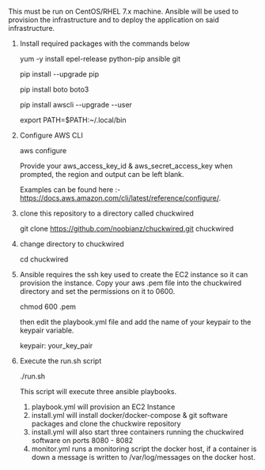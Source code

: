  This must be run on CentOS/RHEL 7.x machine.  Ansible will be used to provision the infrastructure and to deploy the
 application on said infrastructure.

 1. Install required packages with the commands below
 
    yum -y install epel-release python-pip ansible git
    
    pip install --upgrade pip
    
    pip install boto boto3
    
    pip install awscli --upgrade --user
    
    export PATH=$PATH:~/.local/bin
    
 
 2. Configure AWS CLI
 
    aws configure
 
    Provide your aws_access_key_id & aws_secret_access_key when prompted, the region and output can be left blank.
    
    Examples can be found here :-
    https://docs.aws.amazon.com/cli/latest/reference/configure/.   
    

 3. clone this repository to a directory called chuckwired
 
    git clone https://github.com/noobianz/chuckwired.git chuckwired
   
   
 2. change directory to chuckwired
 
    cd chuckwired
 
 3. Ansible requires the ssh key used to create the EC2 instance so it can provision the instance.
    Copy your aws .pem file into the chuckwired directory and set the permissions on it to 0600.
    
    chmod 600 <FILENAME>.pem
 
    then edit the playbook.yml file and add the name of your keypair to the keypair variable.
    
    keypair: your_key_pair
 
 4. Execute the run.sh script
 
    ./run.sh
 
    This script will execute three ansible playbooks.
    
    1. playbook.yml will provision an EC2 Instance
    2. install.yml will install docker/docker-compose & git software packages and clone the chuckwire repository
    3. install.yml will also start three containers running the chuckwired software on ports 8080 - 8082
    4. monitor.yml runs a monitoring script the docker host, if a container is down a message is written to /var/log/messages
       on the docker host.
    
